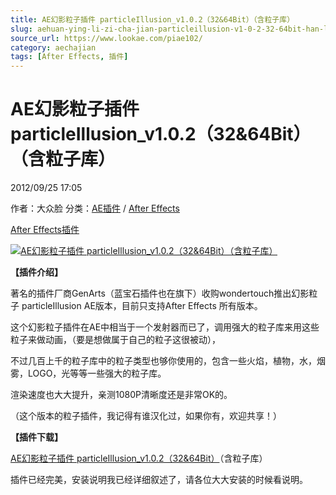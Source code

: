 ```yaml
---
title: AE幻影粒子插件 particleIllusion_v1.0.2（32&64Bit）（含粒子库）
slug: aehuan-ying-li-zi-cha-jian-particleillusion-v1-0-2-32-64bit-han-li-zi-ku
source_url: https://www.lookae.com/piae102/
category: aechajian
tags: [After Effects, 插件]
---
```

# AE幻影粒子插件 particleIllusion\_v1.0.2（32&64Bit）（含粒子库）

2012/09/25 17:05

作者：大众脸
分类：[AE插件](https://www.lookae.com/after-effects/aechajian/) / [After Effects](https://www.lookae.com/after-effects/)

[After Effects](https://www.lookae.com/tag/after-effects/)[插件](https://www.lookae.com/tag/%e6%8f%92%e4%bb%b6/)

[![AE幻影粒子插件 particleIllusion_v1.0.2（32&64Bit）（含粒子库）](https://www.lookae.com/wp-content/uploads/2012/09/pIAE.jpg "AE幻影粒子插件 particleIllusion_v1.0.2（32&64Bit）（含粒子库）-LookAE.com")](https://www.lookae.com/wp-content/uploads/2012/09/pIAE.jpg)

**【插件介绍】**

著名的插件厂商GenArts（蓝宝石插件也在旗下）收购wondertouch推出幻影粒子 particleIllusion AE版本，目前只支持After Effects 所有版本。

这个幻影粒子插件在AE中相当于一个发射器而已了，调用强大的粒子库来用这些粒子来做动画，（要是想做属于自己的粒子这很被动），

不过几百上千的粒子库中的粒子类型也够你使用的，包含一些火焰，植物，水，烟雾，LOGO，光等等一些强大的粒子库。

渲染速度也大大提升，亲测1080P清晰度还是非常OK的。

（这个版本的粒子插件，我记得有谁汉化过，如果你有，欢迎共享！）

**【插件下载】**

[AE幻影粒子插件 particleIllusion\_v1.0.2（32&64Bit）](http://www.ctdisk.com/file/9626406)（含粒子库）

插件已经完美，安装说明我已经详细叙述了，请各位大大安装的时候看说明。
